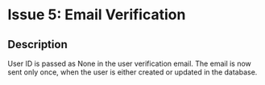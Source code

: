 # Issue 5: Email Verification

## Description
User ID is passed as None in the user verification email. The email is now sent only once, when the user is either created or updated in the database.